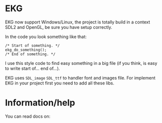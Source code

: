# EKG
EKG now support Windows/Linux, the project is totally build in a context SDL2 and OpenGL, be sure you have setup correctly.

In the code you look something like that:
```
/* Start of something. */
ekg_do_something();
/* End of something. */
```
I use this style code to find easy something in a big file (if you think, is easy to write start of... end of...).

EKG uses `SDL_image` `SDL_ttf` to handler font and images file.
For implement EKG in your project first you need to add all these libs.

# Information/help
You can read docs on:
